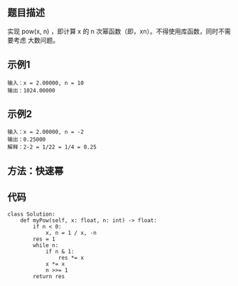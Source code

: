 ## 题目描述
实现 pow(x, n) ，即计算 x 的 n 次幂函数（即，xn）。不得使用库函数，同时不需要考虑
大数问题。
## 示例1
```
输入：x = 2.00000, n = 10
输出：1024.00000
```
## 示例2
```
输入：x = 2.00000, n = -2
输出：0.25000
解释：2-2 = 1/22 = 1/4 = 0.25
```
## 方法：快速幂
## 代码
```
class Solution:
    def myPow(self, x: float, n: int) -> float:
        if n < 0:
            x, n = 1 / x, -n
        res = 1
        while n:
            if n & 1:
                res *= x
            x *= x
            n >>= 1
        return res
```
